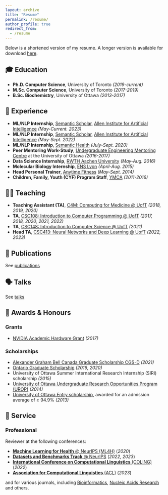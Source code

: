 ```yaml
---
layout: archive
title: "Resume"
permalink: /resume/
author_profile: true
redirect_from:
  - /resume
---
```


Below is a shortened version of my resume. A longer version is available for download [here](../files/resume.pdf).

## 🎓 Education

- __Ph.D. Computer Science__, University of Toronto _(2019-current)_
- __M.Sc. Computer Science__, University of Toronto _(2017-2019)_
- __B.Sc. Biochemistry__, University of Ottawa _(2013-2017)_

## 💼 Experience

- __ML/NLP Internship__, [Semantic Scholar](https://www.semanticscholar.org/about), [Allen Institute for Artificial Intelligence](https://allenai.org/) _(May-Current. 2023)_
- __ML/NLP Internship__, [Semantic Scholar](https://www.semanticscholar.org/about), [Allen Institute for Artificial Intelligence](https://allenai.org/) _(May-Sept. 2022)_
- __ML/NLP Internship__, [Semantic Health](https://www.semantichealth.ai/) _(July-Sept. 2020)_
- __Peer Mentoring Work-Study__, [Undergraduate Engineering Mentoring Centre](https://www.uottawa.ca/faculty-engineering/student-experience/mentoring) at the University of Ottawa _(2016-2017)_
- __Data Science Internship__, [RWTH Aachen University](https://www.rwth-aachen.de/go/id/a/?lidx=1) _(May-Aug. 2016)_
- __Molecular Biology Internship__, [ENS Lyon](http://www.ens-lyon.fr/en/) _(April-Aug. 2015)_
- __Head Personal Trainer__, [Anytime Fitness](https://www.anytimefitness.com/gyms/3398/Port-Perry-ON-L9L-1V4/?utm_source=google&utm_medium=local&utm_campaign=localmaps&utm_content=3398) _(May-Sept. 2014)_
- __Children, Family, Youth (CYF) Program Staff__, [YMCA](https://ymcagta.org/find-a-y/oshawa-ymca) _(2011-2016)_

## 🧑‍🏫 Teaching 

- __Teaching Assistant (TA)__, [C4M: Computing for Medicine @ UofT](https://c4m-uoft.github.io/) _(2018, 2019, 2020)_
- __TA__, [CSC108: Introduction to Computer Programming @ UofT](https://artsci.calendar.utoronto.ca/course/csc108h1) _(2017, 2018, 2020, 2021, 2022)_
- __TA__, [CSC148: Introduction to Computer Science @ UofT](https://artsci.calendar.utoronto.ca/course/csc148h1) _(2021)_
- __Head TA__, [CSC413: Neural Networks and Deep Learning @ UofT](https://artsci.calendar.utoronto.ca/course/csc413h1) _(2022, 2023)_

## 📄 Publications

See [publications](../publications)

## 🗣️ Talks

See [talks](../talks)
  
## 🏅 Awards & Honours

### Grants

- [NVIDIA Academic Hardware Grant](https://mynvidia.force.com/HardwareGrant/s/Application) _(2017)_

### Scholarships

- [Alexander Graham Bell Canada Graduate Scholarship CGS-D](https://www.nserc-crsng.gc.ca/Students-Etudiants/PG-CS/BellandPostgrad-BelletSuperieures_eng.asp) _(2021)_
- [Ontario Graduate Scholarship](https://osap.gov.on.ca/OSAPPortal/en/A-ZListofAid/PRDR019245.html) _(2019, 2020)_
- University of Ottawa Summer International Research Internship (SIRI) scholarship _(2015)_
- [University of Ottawa Undergraduate Research Opportunities Program (UROP)](https://www.uottawa.ca/research-innovation/international-research-experiential-learning/undergraduate-research-opportunity-program) _(2014)_
- [University of Ottawa Entry scholarship](https://www.uottawa.ca/study/fees-financial-support/scholarships-awards-overview/undergraduate-scholarships-archive), awarded for an admission average of $\ge$ 94.9% _(2013)_

## 🤝 Service

### Professional

Reviewer at the following conferences:

- [__Machine Learning for Health__ @ NeurIPS (ML4H)](https://ml4health.github.io/2022/) (_2020_)
- [__Datasets and Benchmarks Track__ @ NeurIPS](https://neurips.cc/Conferences/2022/CallForDatasetsBenchmarks) (_2022_, _2023_)
- [__International Conference on Computational Linguistics__ (COLING)](https://aclanthology.org/events/coling-2022/) (_2022_)
- [__Association for Computational Linguistics__ (ACL)](https://aclanthology.org/venues/acl/) (_2023_)

and for various journals, including [Bioinformatics](https://academic.oup.com/bioinformatics), [Nucleic Acids Research](https://academic.oup.com/nar) and others.